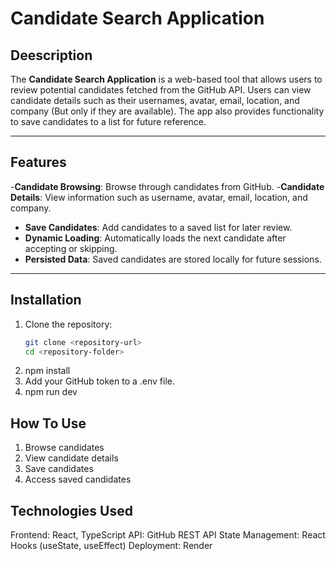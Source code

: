 # Candidate Search Application

## Deescription
The **Candidate Search Application** is a web-based tool that allows users to review potential candidates fetched from the GitHub API. Users can view candidate details such as their usernames, avatar, email, location, and company (But only if they are available). The app also provides functionality to save candidates to a list for future reference.

---

## Features
-**Candidate Browsing**: Browse through candidates from GitHub.
-**Candidate Details**: View information such as username, avatar, email, location, and company.
- **Save Candidates**: Add candidates to a saved list for later review.
- **Dynamic Loading**: Automatically loads the next candidate after accepting or skipping.
- **Persisted Data**: Saved candidates are stored locally for future sessions.

---

## Installation
1. Clone the repository:
   ```bash
   git clone <repository-url>
   cd <repository-folder>
2. npm install
3. Add your GitHub token to a .env file.
4. npm run dev

## How To Use

1. Browse candidates
2. View candidate details
3. Save candidates
4. Access saved candidates


## Technologies Used

Frontend: React, TypeScript
API: GitHub REST API
State Management: React Hooks (useState, useEffect)
Deployment: Render